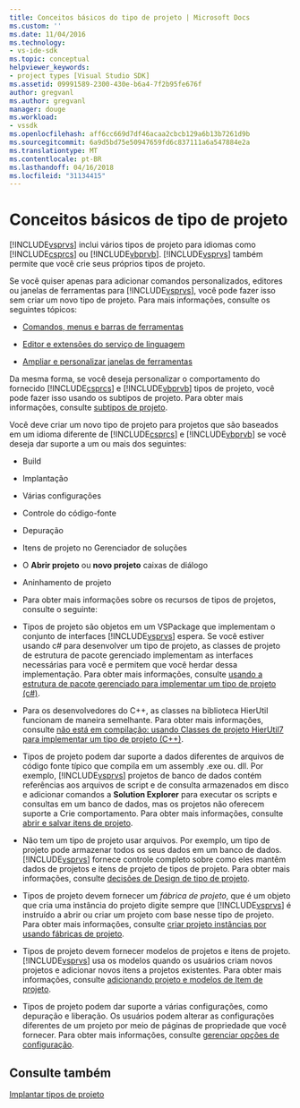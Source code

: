 ```yaml
---
title: Conceitos básicos do tipo de projeto | Microsoft Docs
ms.custom: ''
ms.date: 11/04/2016
ms.technology:
- vs-ide-sdk
ms.topic: conceptual
helpviewer_keywords:
- project types [Visual Studio SDK]
ms.assetid: 09991589-2300-430e-b6a4-7f2b95fe676f
author: gregvanl
ms.author: gregvanl
manager: douge
ms.workload:
- vssdk
ms.openlocfilehash: aff6cc669d7df46acaa2cbcb129a6b13b7261d9b
ms.sourcegitcommit: 6a9d5bd75e50947659fd6c837111a6a547884e2a
ms.translationtype: MT
ms.contentlocale: pt-BR
ms.lasthandoff: 04/16/2018
ms.locfileid: "31134415"
---
```

# <a name="project-type-essentials"></a>Conceitos básicos de tipo de projeto
[!INCLUDE[vsprvs](../../code-quality/includes/vsprvs_md.md)] inclui vários tipos de projeto para idiomas como [!INCLUDE[csprcs](../../data-tools/includes/csprcs_md.md)] ou [!INCLUDE[vbprvb](../../code-quality/includes/vbprvb_md.md)]. [!INCLUDE[vsprvs](../../code-quality/includes/vsprvs_md.md)] também permite que você crie seus próprios tipos de projeto.  
  
 Se você quiser apenas para adicionar comandos personalizados, editores ou janelas de ferramentas para [!INCLUDE[vsprvs](../../code-quality/includes/vsprvs_md.md)], você pode fazer isso sem criar um novo tipo de projeto. Para mais informações, consulte os seguintes tópicos:  
  
-   [Comandos, menus e barras de ferramentas](../../extensibility/internals/commands-menus-and-toolbars.md)  
  
-   [Editor e extensões do serviço de linguagem](../../extensibility/editor-and-language-service-extensions.md)  
  
-   [Ampliar e personalizar janelas de ferramentas](../../extensibility/extending-and-customizing-tool-windows.md)  
  
 Da mesma forma, se você deseja personalizar o comportamento do fornecido [!INCLUDE[csprcs](../../data-tools/includes/csprcs_md.md)] e [!INCLUDE[vbprvb](../../code-quality/includes/vbprvb_md.md)] tipos de projeto, você pode fazer isso usando os subtipos de projeto. Para obter mais informações, consulte [subtipos de projeto](../../extensibility/internals/project-subtypes.md).  
  
 Você deve criar um novo tipo de projeto para projetos que são baseados em um idioma diferente de [!INCLUDE[csprcs](../../data-tools/includes/csprcs_md.md)] e [!INCLUDE[vbprvb](../../code-quality/includes/vbprvb_md.md)] se você deseja dar suporte a um ou mais dos seguintes:  
  
-   Build  
  
-   Implantação  
  
-   Várias configurações  
  
-   Controle do código-fonte  
  
-   Depuração  
  
-   Itens de projeto no Gerenciador de soluções  
  
-   O **Abrir projeto** ou **novo projeto** caixas de diálogo  
  
-   Aninhamento de projeto  
  
-   Para obter mais informações sobre os recursos de tipos de projetos, consulte o seguinte:  
  
-   Tipos de projeto são objetos em um VSPackage que implementam o conjunto de interfaces [!INCLUDE[vsprvs](../../code-quality/includes/vsprvs_md.md)] espera. Se você estiver usando c# para desenvolver um tipo de projeto, as classes de projeto de estrutura de pacote gerenciado implementam as interfaces necessárias para você e permitem que você herdar dessa implementação. Para obter mais informações, consulte [usando a estrutura de pacote gerenciado para implementar um tipo de projeto (c#)](../../extensibility/internals/using-the-managed-package-framework-to-implement-a-project-type-csharp.md).  
  
-   Para os desenvolvedores do C++, as classes na biblioteca HierUtil funcionam de maneira semelhante. Para obter mais informações, consulte [não está em compilação: usando Classes de projeto HierUtil7 para implementar um tipo de projeto (C++)](http://msdn.microsoft.com/en-us/a5c16a09-94a2-46ef-87b5-35b815e2f346).  
  
-   Tipos de projeto podem dar suporte a dados diferentes de arquivos de código fonte típico que compila em um assembly .exe ou. dll. Por exemplo, [!INCLUDE[vsprvs](../../code-quality/includes/vsprvs_md.md)] projetos de banco de dados contém referências aos arquivos de script e de consulta armazenados em disco e adicionar comandos a **Solution Explorer** para executar os scripts e consultas em um banco de dados, mas os projetos não oferecem suporte a Crie comportamento. Para obter mais informações, consulte [abrir e salvar itens de projeto](../../extensibility/internals/opening-and-saving-project-items.md).  
  
-   Não tem um tipo de projeto usar arquivos. Por exemplo, um tipo de projeto pode armazenar todos os seus dados em um banco de dados. [!INCLUDE[vsprvs](../../code-quality/includes/vsprvs_md.md)] fornece controle completo sobre como eles mantêm dados de projetos e itens de projeto de tipos de projeto. Para obter mais informações, consulte [decisões de Design de tipo de projeto](../../extensibility/internals/project-type-design-decisions.md).  
  
-   Tipos de projeto devem fornecer um *fábrica de projeto*, que é um objeto que cria uma instância do projeto digite sempre que [!INCLUDE[vsprvs](../../code-quality/includes/vsprvs_md.md)] é instruído a abrir ou criar um projeto com base nesse tipo de projeto. Para obter mais informações, consulte [criar projeto instâncias por usando fábricas de projeto](../../extensibility/internals/creating-project-instances-by-using-project-factories.md).  
  
-   Tipos de projeto devem fornecer modelos de projetos e itens de projeto. [!INCLUDE[vsprvs](../../code-quality/includes/vsprvs_md.md)] usa os modelos quando os usuários criam novos projetos e adicionar novos itens a projetos existentes. Para obter mais informações, consulte [adicionando projeto e modelos de Item de projeto](../../extensibility/internals/adding-project-and-project-item-templates.md).  
  
-   Tipos de projeto podem dar suporte a várias configurações, como depuração e liberação. Os usuários podem alterar as configurações diferentes de um projeto por meio de páginas de propriedade que você fornecer. Para obter mais informações, consulte [gerenciar opções de configuração](../../extensibility/internals/managing-configuration-options.md).  
  
## <a name="see-also"></a>Consulte também  
 [Implantar tipos de projeto](../../extensibility/internals/deploying-project-types.md)